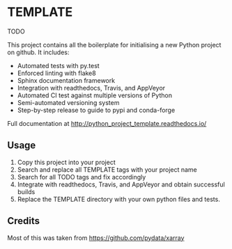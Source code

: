 TEMPLATE
========
TODO

This project contains all the boilerplate for initialising a new Python project on
github. It includes:

- Automated tests with py.test
- Enforced linting with flake8
- Sphinx documentation framework
- Integration with readthedocs, Travis, and AppVeyor
- Automated CI test against multiple versions of Python
- Semi-automated versioning system
- Step-by-step release to guide to pypi and conda-forge

Full documentation at http://python_project_template.readthedocs.io/

Usage
-----
1. Copy this project into your project
2. Search and replace all TEMPLATE tags with your project name
3. Search for all TODO tags and fix accordingly
4. Integrate with readthedocs, Travis, and AppVeyor and obtain successful builds
5. Replace the TEMPLATE directory with your own python files and tests.

Credits
-------
Most of this was taken from https://github.com/pydata/xarray
 
